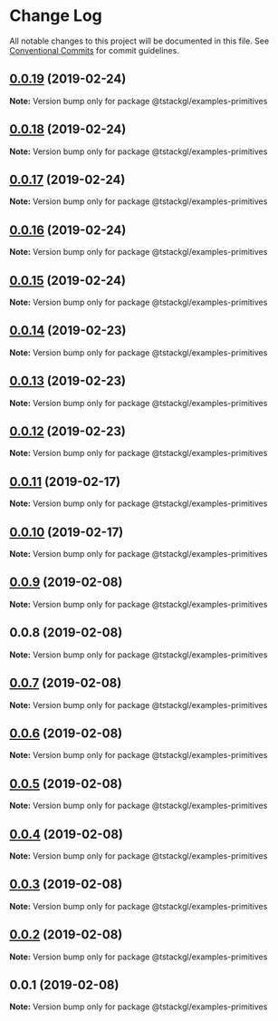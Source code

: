 # Change Log

All notable changes to this project will be documented in this file.
See [Conventional Commits](https://conventionalcommits.org) for commit guidelines.

## [0.0.19](https://github.com/nkint/tstackgl/compare/@tstackgl/examples-primitives@0.0.18...@tstackgl/examples-primitives@0.0.19) (2019-02-24)

**Note:** Version bump only for package @tstackgl/examples-primitives





## [0.0.18](https://github.com/nkint/tstackgl/compare/@tstackgl/examples-primitives@0.0.17...@tstackgl/examples-primitives@0.0.18) (2019-02-24)

**Note:** Version bump only for package @tstackgl/examples-primitives





## [0.0.17](https://github.com/nkint/tstackgl/compare/@tstackgl/examples-primitives@0.0.16...@tstackgl/examples-primitives@0.0.17) (2019-02-24)

**Note:** Version bump only for package @tstackgl/examples-primitives





## [0.0.16](https://github.com/nkint/tstackgl/compare/@tstackgl/examples-primitives@0.0.15...@tstackgl/examples-primitives@0.0.16) (2019-02-24)

**Note:** Version bump only for package @tstackgl/examples-primitives





## [0.0.15](https://github.com/nkint/tstackgl/compare/@tstackgl/examples-primitives@0.0.14...@tstackgl/examples-primitives@0.0.15) (2019-02-24)

**Note:** Version bump only for package @tstackgl/examples-primitives





## [0.0.14](https://github.com/nkint/tstackgl/compare/@tstackgl/examples-primitives@0.0.13...@tstackgl/examples-primitives@0.0.14) (2019-02-23)

**Note:** Version bump only for package @tstackgl/examples-primitives





## [0.0.13](https://github.com/nkint/tstackgl/compare/@tstackgl/examples-primitives@0.0.12...@tstackgl/examples-primitives@0.0.13) (2019-02-23)

**Note:** Version bump only for package @tstackgl/examples-primitives





## [0.0.12](https://github.com/nkint/tstackgl/compare/@tstackgl/examples-primitives@0.0.11...@tstackgl/examples-primitives@0.0.12) (2019-02-23)

**Note:** Version bump only for package @tstackgl/examples-primitives





## [0.0.11](https://github.com/nkint/tstackgl/compare/@tstackgl/examples-primitives@0.0.10...@tstackgl/examples-primitives@0.0.11) (2019-02-17)

**Note:** Version bump only for package @tstackgl/examples-primitives





## [0.0.10](https://github.com/nkint/tstackgl/compare/@tstackgl/examples-primitives@0.0.9...@tstackgl/examples-primitives@0.0.10) (2019-02-17)

**Note:** Version bump only for package @tstackgl/examples-primitives





## [0.0.9](https://github.com/nkint/tstackgl/compare/@tstackgl/examples-primitives@0.0.8...@tstackgl/examples-primitives@0.0.9) (2019-02-08)

**Note:** Version bump only for package @tstackgl/examples-primitives





## 0.0.8 (2019-02-08)

**Note:** Version bump only for package @tstackgl/examples-primitives





## [0.0.7](https://github.com/nkint/tstackgl/compare/@tstackgl/examples-primitives@0.0.3...@tstackgl/examples-primitives@0.0.7) (2019-02-08)

**Note:** Version bump only for package @tstackgl/examples-primitives





## [0.0.6](https://github.com/nkint/tstackgl/compare/@tstackgl/examples-primitives@0.0.3...@tstackgl/examples-primitives@0.0.6) (2019-02-08)

**Note:** Version bump only for package @tstackgl/examples-primitives





## [0.0.5](https://github.com/nkint/tstackgl/compare/@tstackgl/examples-primitives@0.0.3...@tstackgl/examples-primitives@0.0.5) (2019-02-08)

**Note:** Version bump only for package @tstackgl/examples-primitives





## [0.0.4](https://github.com/nkint/tstackgl/compare/@tstackgl/examples-primitives@0.0.3...@tstackgl/examples-primitives@0.0.4) (2019-02-08)

**Note:** Version bump only for package @tstackgl/examples-primitives





## [0.0.3](https://github.com/nkint/tstackgl/compare/@tstackgl/examples-primitives@0.0.2...@tstackgl/examples-primitives@0.0.3) (2019-02-08)

**Note:** Version bump only for package @tstackgl/examples-primitives





## [0.0.2](https://github.com/nkint/tstackgl/compare/@tstackgl/examples-primitives@0.0.1...@tstackgl/examples-primitives@0.0.2) (2019-02-08)

**Note:** Version bump only for package @tstackgl/examples-primitives





## 0.0.1 (2019-02-08)

**Note:** Version bump only for package @tstackgl/examples-primitives
